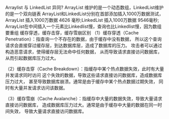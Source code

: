 Arraylist 与 LinkedList 异同?
ArrayList 维护的是一个动态数组，LinkedList维护的是一个双向链表
ArrayList和LinkedList分别在首部添加插入1000万数据测试，ArrayList 插入1000万数据 4626 毫秒;LinkedList 插入1000万数据 9546毫秒;
ArrayList在中间插入一个元素比Linkedlist慢，查询也比Linkedlist慢，因为数组要重组
缓存穿透，缓存击穿，缓存雪崩区别
（1）缓存穿透（Cache Penetration）：指查询一个不存在的数据，由于缓存中没有数据，
             所以这个查询请求会直接穿过缓存层，到达数据库层，造成了数据库的压力。
             攻击者可以通过构造恶意请求，使得缓存层无法命中任何数据，
             从而导致请求直接访问数据库，从而引起数据库压力过大。
 
（2）缓存击穿（Cache Breakdown）：指缓存中某个热点数据失效，此时有大量并发请求同时访问
             这个失效的数据，导致这些请求直接访问数据库，造成数据库压力过大，
             甚至导致数据库崩溃。通常是由于缓存中某个热点数据过期失效，
             同时有大量并发请求访问该数据。
 
（3）缓存雪崩（Cache Avalanche）：指缓存中大量的数据失效，导致大量请求直接访问数据库，
             造成数据库压力过大。通常是由于缓存中大量的数据在同一时间失效，
             导致大量请求直接访问数据库。

